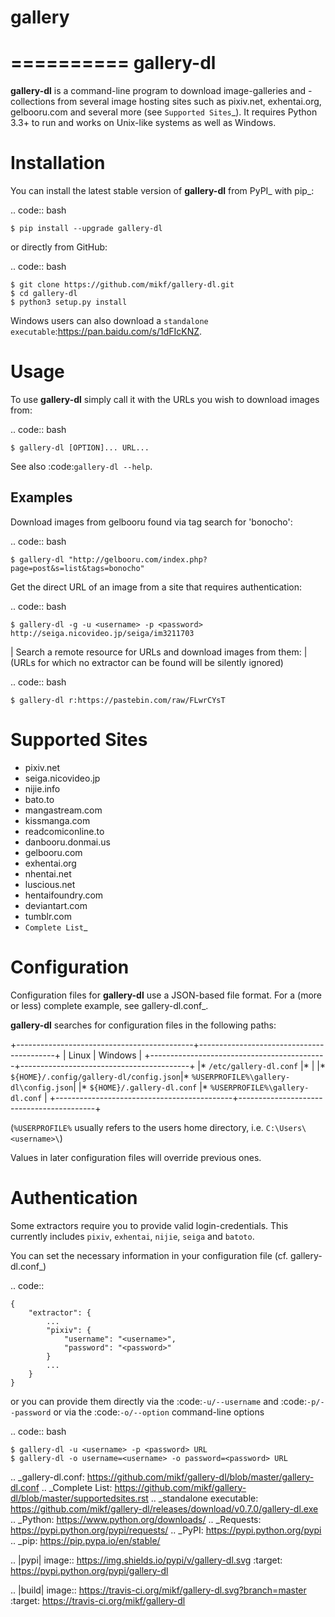 # gallery
==========
gallery-dl
==========

**gallery-dl** is a command-line program to download image-galleries and
-collections from several image hosting sites such as pixiv.net, exhentai.org,
gelbooru.com and several more (see `Supported Sites`_). It requires Python 3.3+
to run and works on Unix-like systems as well as Windows.




Installation
============

You can install the latest stable version of **gallery-dl** from PyPI_
with pip_:

.. code:: bash

    $ pip install --upgrade gallery-dl

or directly from GitHub:

.. code:: bash

    $ git clone https://github.com/mikf/gallery-dl.git
    $ cd gallery-dl
    $ python3 setup.py install

Windows users can also download a `standalone executable`:https://pan.baidu.com/s/1dFIcKNZ.


Usage
=====

To use **gallery-dl** simply call it with the URLs you wish to download images
from:

.. code:: bash

    $ gallery-dl [OPTION]... URL...

See also :code:`gallery-dl --help`.


Examples
--------

Download images from gelbooru found via tag search for 'bonocho':

.. code:: bash

    $ gallery-dl "http://gelbooru.com/index.php?page=post&s=list&tags=bonocho"


Get the direct URL of an image from a site that requires authentication:

.. code:: bash

    $ gallery-dl -g -u <username> -p <password> http://seiga.nicovideo.jp/seiga/im3211703


| Search a remote resource for URLs and download images from them:
| (URLs for which no extractor can be found will be silently ignored)

.. code:: bash

    $ gallery-dl r:https://pastebin.com/raw/FLwrCYsT


Supported Sites
===============

* pixiv.net
* seiga.nicovideo.jp
* nijie.info
* bato.to
* mangastream.com
* kissmanga.com
* readcomiconline.to
* danbooru.donmai.us
* gelbooru.com
* exhentai.org
* nhentai.net
* luscious.net
* hentaifoundry.com
* deviantart.com
* tumblr.com
* `Complete List`_


Configuration
=============

Configuration files for **gallery-dl** use a JSON-based file format.
For a (more or less) complete example, see gallery-dl.conf_.

**gallery-dl** searches for configuration files in the following paths:

+--------------------------------------------+------------------------------------------+
| Linux                                      | Windows                                  |
+--------------------------------------------+------------------------------------------+
|* ``/etc/gallery-dl.conf``                  |*                                         |
|* ``${HOME}/.config/gallery-dl/config.json``|* ``%USERPROFILE%\gallery-dl\config.json``|
|* ``${HOME}/.gallery-dl.conf``              |* ``%USERPROFILE%\gallery-dl.conf``       |
+--------------------------------------------+------------------------------------------+

(``%USERPROFILE%`` usually refers to the users home directory,
i.e. ``C:\Users\<username>\``)

Values in later configuration files will override previous ones.


Authentication
==============

Some extractors require you to provide valid login-credentials.
This currently includes ``pixiv``, ``exhentai``, ``nijie``, ``seiga``
and ``batoto``.

You can set the necessary information in your configuration file
(cf. gallery-dl.conf_)

.. code::

    {
        "extractor": {
            ...
            "pixiv": {
                "username": "<username>",
                "password": "<password>"
            }
            ...
        }
    }

or you can provide them directly via the
:code:`-u/--username` and :code:`-p/--password` or via the
:code:`-o/--option` command-line options


.. code:: bash

    $ gallery-dl -u <username> -p <password> URL
    $ gallery-dl -o username=<username> -o password=<password> URL


.. _gallery-dl.conf:       https://github.com/mikf/gallery-dl/blob/master/gallery-dl.conf
.. _Complete List:         https://github.com/mikf/gallery-dl/blob/master/supportedsites.rst
.. _standalone executable: https://github.com/mikf/gallery-dl/releases/download/v0.7.0/gallery-dl.exe
.. _Python:   https://www.python.org/downloads/
.. _Requests: https://pypi.python.org/pypi/requests/
.. _PyPI:     https://pypi.python.org/pypi
.. _pip:      https://pip.pypa.io/en/stable/


.. |pypi| image:: https://img.shields.io/pypi/v/gallery-dl.svg
    :target: https://pypi.python.org/pypi/gallery-dl

.. |build| image:: https://travis-ci.org/mikf/gallery-dl.svg?branch=master
    :target: https://travis-ci.org/mikf/gallery-dl
